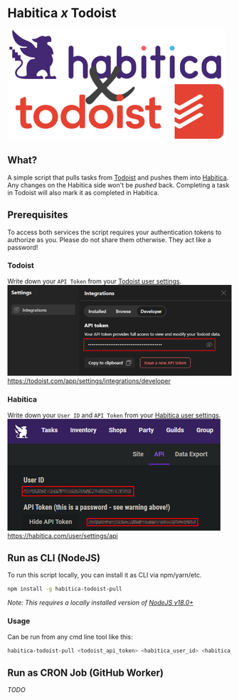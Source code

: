 # Habitica _x_ Todoist

![logo](./docs/logo.png)

## What?

A simple script that pulls tasks from [Todoist](https://todoist.com/) and pushes them into [Habitica](https://habitica.com/). Any changes on the Habitica side won't be _pushed_ back. Completing a task in Todoist will also mark it as completed in Habitica.

## Prerequisites

To access both services the script requires your authentication tokens to authorize as you. Please do not share them otherwise. They act like a password! 

### Todoist

Write down your `API Token` from your [Todoist user settings](https://todoist.com/app/settings/integrations/developer). \
![habitica](./docs/todoist-secrets.png)\
https://todoist.com/app/settings/integrations/developer

### Habitica

Write down your `User ID` and `API Token` from your [Habitica user settings](https://habitica.com/user/settings/api). \
![habitica](./docs/habitica-secrets.png)\
https://habitica.com/user/settings/api

## Run as CLI (NodeJS)

To run this script locally, you can install it as CLI via npm/yarn/etc.
```bash
npm install -g habitica-todoist-pull
```
_Note: This requires a locally installed version of [NodeJS v18.0+](https://nodejs.org/en/download/)_

### Usage

Can be run from any cmd line tool like this:
```bash
habitica-todoist-pull <todoist_api_token> <habitica_user_id> <habitica_api_token>
```

## Run as CRON Job (GitHub Worker)

_TODO_
